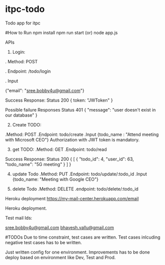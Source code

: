 # itpc-todo
Todo app for itpc

#How to Run
npm install
npm run start (or) node app.js

APIs

1. Login:

. Method: POST

. Endpoint: /todo/login

. Input

{"email": "sree.bobby4u@gmail.com"}

Success Response:
Status 200 {
token: "JWToken" }

Possible failure Responses
Status 401
{
    "message": "user doesn't exist in our database"
}

2. Create TODO:

.Method: POST
.Endpoint: todo/create
.Input
  {todo_name : "Attend meeting with Microsoft CEO"}
Authorization with JWT token is mandatory.

3. get TODO:
.Method: GET
.Endpoint: todo/read

Success Response:
Status 200 {
  [
    {
        "todo_id": 4,
        "user_id": 63,
        "todo_name": "5G meeting"
    }
]
}

4. update Todo
   .Method: PUT
   .Endpoint: todo/update/:todo_id
   .Input
      {todo_name: "Meeting with Google CEO"}


5. delete Todo
     .Method: DELETE
     .endpoint: todo/delete/:todo_id
     
     
Heroku deployment
https://my-mail-center.herokuapp.com/email

Heroku deployment. 

Test mail Ids:

sree.bobby4u@gmail.com
bhavesh.vallu@gmail.com

#TODOs
Due to time constraint, test cases are written. Test cases inlcuding negative test cases has to be written. 

Just written config for one environment. Improvements has to be done deploy based on environment like Dev, Test and Prod.

